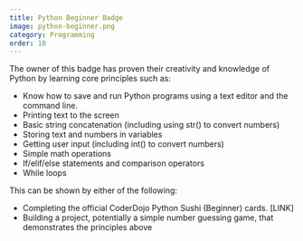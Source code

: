```yaml
---
title: Python Beginner Badge
image: python-beginner.png
category: Programming
order: 10
---
```


The owner of this badge has proven their creativity and knowledge of Python by learning core principles such as:

- Know how to save and run Python programs using a text editor and the command line.
- Printing text to the screen
- Basic string concatenation (including using str() to convert numbers)
- Storing text and numbers in variables
- Getting user input (including int() to convert numbers)
- Simple math operations
- If/elif/else statements and comparison operators
- While loops

This can be shown by either of the following:

- Completing the official CoderDojo Python Sushi (Beginner) cards. [LINK]
- Building a project, potentially a simple number guessing game, that demonstrates the principles above
